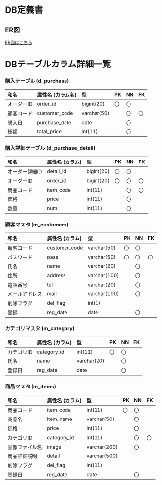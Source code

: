 # DB定義書
## ER図
[ER図はこちら](https://github.com/Aso2001170/2021sys-design/blob/main/ER_all.md "ER図はこちら")

 

# DBテーブルカラム詳細一覧

 

### 購入テーブル (d_purchase)
|和名|属性名 (カラム名) |型 |PK|NN|FK|
|:---|:---|:---|:---|:---|:---|
|オーダーID|order_id|bigint(20)|〇|〇||
|顧客コード|customer_code|varchar(50)||〇|〇|
|購入日|purchase_date|date ||〇||
|総額|total_price|int(11)||〇||

 

### 購入詳細テーブル (d_purchase_detail)
|和名|属性名 (カラム) |型|PK|NN|FK|
|:---|:---|:---|:---|:---|:---|
|オーダー詳細ID|detail_id|bigint(20)|〇|〇||
|オーダーID|order_id |bigint(20)|〇|〇|〇|
|商品コード|item_code|int(11)||〇|〇|
|価格|price|int(11)||〇||
|数量|num|int(11)||〇||

 

### 顧客マスタ (m_customers)
|和名|属性名 (カラム) |型|PK|NN|FK|
|:---|:---|:---|:---|:---|:---|
|顧客コード|customer_code|varchar(50)|〇|〇||
|パスワード|pass|varchar(50)|〇|〇|〇|
|氏名|name|varchar(20)||〇||
|住所|address|varchar(100)||〇||
|電話番号|tel|varchar(20)||〇||
|メールアドレス|mail|varchar(100)||〇||
|削除フラグ|del_flag |int(1)||||
|登録|reg_date |date||〇||

 

### カテゴリマスタ (m_category)
|和名|属性名 (カラム) |型|PK|NN|FK|
|:---|:---|:---|:---|:---|:---|
|カテゴリID|category_id|int(11)|〇|〇||
|氏名|name|varchar(20)||〇||
|登録日|reg_date|date||〇||

 

### 商品マスタ (m_items)
|和名|属性名 (カラム) |型|PK|NN|FK|
|:---|:---|:---|:---|:---|:---|
|商品コード|item_code|int(11)|〇|〇||
|商品名|item_name|varchar(50)||〇||
|価格|price|int(11)||〇||
|カテゴリID|category_id|int(11)||〇|〇|
|画像ファイル名|image|varchar(200)||〇||
|商品詳細説明|detail|varchar(500)||||
|削除フラグ|del_flag |int(11)||||
|登録日|reg_date |date||〇||
